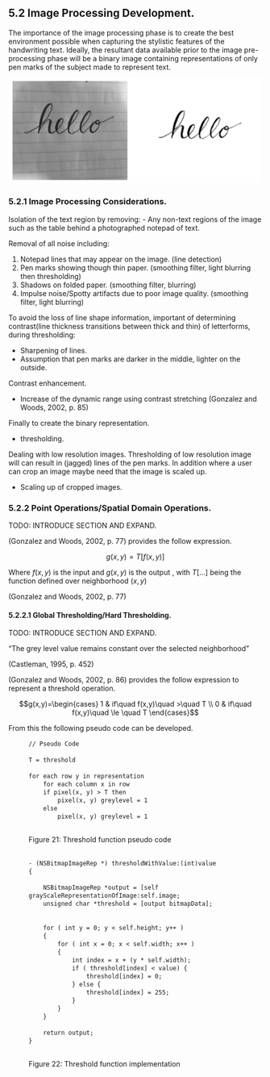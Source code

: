 
## 5.2 Image Processing Development.

The importance of the image processing phase is to create the best environment possible when capturing the stylistic features of the handwriting text. Ideally, the resultant data available prior to the image pre-processing phase will be a binary image containing representations of only pen marks of the subject made to represent text.

![Figure 20: Original image and desired output from preprocessing ](../-img/5.2.desired-output.png)

### 5.2.1 Image Processing Considerations.

Isolation of the text region by removing: - Any non-text regions of the image such as the table behind a photographed notepad of text.

Removal of all noise including: 
1. Notepad lines that may appear on the image. (line detection) 
2. Pen marks showing though thin paper. (smoothing filter, light blurring then thresholding) 
3. Shadows on folded paper. (smoothing filter, blurring) 
4. Impulse noise/Spotty artifacts due to poor image quality. (smoothing filter, light blurring)

To avoid the loss of line shape information, important of determining contrast(line thickness transitions between thick and thin) of letterforms, during thresholding: 
- Sharpening of lines. 
- Assumption that pen marks are darker in the middle, lighter on the outside. 

Contrast enhancement. 
- Increase of the dynamic range using contrast stretching (Gonzalez and Woods, 2002, p. 85)

Finally to create the binary representation. 
- thresholding.

Dealing with low resolution images. Thresholding of low resolution image will can result in (jagged) lines of the pen marks. In addition where a user can crop an image maybe need that the image is scaled up. 
- Scaling up of cropped images.


### 5.2.2 Point Operations/Spatial Domain Operations.

<div class="hide">
TODO: INTRODUCE SECTION AND EXPAND.
</div>

(Gonzalez and Woods, 2002, p. 77) provides the follow expression.

$$g(x,y) = T[f(x,y)]$$

Where $f(x,y)$ is the input and $g(x,y)$ is the output , with $T[...]$ being the function defined over neighborhood $(x,y)$

(Gonzalez and Woods, 2002, p. 77)

#### 5.2.2.1 Global Thresholding/Hard Thresholding.

<div class="hide">
    TODO: INTRODUCE SECTION AND EXPAND.
</div>

“The grey level value remains constant over the selected neighborhood”

(Castleman, 1995, p. 452)

(Gonzalez and Woods, 2002, p. 86) provides the follow expression to represent a threshold operation.

$$g(x,y)=\begin{cases} 1 & if\quad f(x,y)\quad >\quad T \\ 0 & if\quad f(x,y)\quad \le \quad T \end{cases}$$

From this the following pseudo code can be developed.

<figure>

```
// Pseudo Code

T = threshold

for each row y in representation
    for each column x in row
    if pixel(x, y) > T then
        pixel(x, y) greylevel = 1
    else 
        pixel(x, y) greylevel = 1


```

<figcaption>Figure 21: Threshold function pseudo code</figcaption>  
</figure>

<figure>

```objc

- (NSBitmapImageRep *) thresholdWithValue:(int)value
{
    
    NSBitmapImageRep *output = [self grayScaleRepresentationOfImage:self.image;
    unsigned char *threshold = [output bitmapData];
    
    
    for ( int y = 0; y < self.height; y++ )
    {
        for ( int x = 0; x < self.width; x++ )
        {
            int index = x + (y * self.width);
            if ( threshold[index] < value) {
                threshold[index] = 0;
            } else {
                threshold[index] = 255;
            }
        }
    }
    
    return output;
}


```

<figcaption>Figure 22: Threshold function implementation</figcaption>
</figure>


